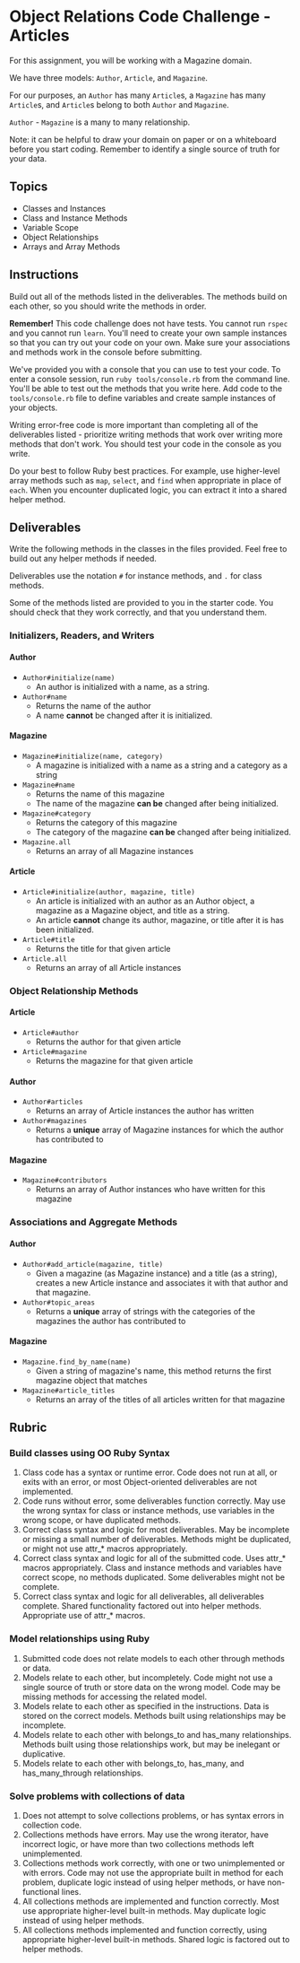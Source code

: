 # Object Relations Code Challenge - Articles

For this assignment, you will be working with a Magazine domain.

We have three models: `Author`, `Article`, and `Magazine`.

For our purposes, an `Author` has many `Article`s, a `Magazine` has many `Article`s, and `Article`s belong to both `Author` and `Magazine`.

`Author` - `Magazine` is a many to many relationship.

Note: it can be helpful to draw your domain on paper or on a whiteboard before you start coding. Remember to identify a single source of truth for your data.

## Topics

- Classes and Instances
- Class and Instance Methods
- Variable Scope
- Object Relationships
- Arrays and Array Methods

## Instructions

Build out all of the methods listed in the deliverables. The methods build on each other, so you should write the methods in order.

**Remember!** This code challenge does not have tests. You cannot run `rspec` and you cannot run `learn`. You'll need to create your own sample instances so that you can try out your code on your own. Make sure your associations and methods work in the console before submitting.

We've provided you with a console that you can use to test your code. To enter a console session, run `ruby tools/console.rb` from the command line. You'll be able to test out the methods that you write here. Add code to the `tools/console.rb` file to define variables and create sample instances of your objects.

Writing error-free code is more important than completing all of the deliverables listed - prioritize writing methods that work over writing more methods that don't work. You should test your code in the console as you write.

Do your best to follow Ruby best practices. For example, use higher-level array methods such as `map`, `select`, and `find` when appropriate in place of `each`. When you encounter duplicated logic, you can extract it into a shared helper method.

## Deliverables

Write the following methods in the classes in the files provided. Feel free to build out any helper methods if needed.

Deliverables use the notation `#` for instance methods, and `.` for class methods.

Some of the methods listed are provided to you in the starter code. You should check that they work correctly, and that you understand them.

### Initializers, Readers, and Writers

#### Author

- `Author#initialize(name)`
  - An author is initialized with a name, as a string.
- `Author#name`
  - Returns the name of the author
  - A name **cannot** be changed after it is initialized.

#### Magazine

- `Magazine#initialize(name, category)`
  - A magazine is initialized with a name as a string and a category as a string
- `Magazine#name`
  - Returns the name of this magazine
  - The name of the magazine **can be** changed after being initialized.
- `Magazine#category`
  - Returns the category of this magazine
  - The category of the magazine **can be** changed after being initialized.
- `Magazine.all`
  - Returns an array of all Magazine instances

#### Article

- `Article#initialize(author, magazine, title)`
  - An article is initialized with an author as an Author object, a magazine as a Magazine object, and title as a string.
  - An article **cannot** change its author, magazine, or title after it is has been initialized.
- `Article#title`
  - Returns the title for that given article
- `Article.all`
  - Returns an array of all Article instances

### Object Relationship Methods

#### Article

- `Article#author`
  - Returns the author for that given article
- `Article#magazine`
  - Returns the magazine for that given article

#### Author

- `Author#articles`
  - Returns an array of Article instances the author has written
- `Author#magazines`
  - Returns a **unique** array of Magazine instances for which the author has contributed to

#### Magazine

- `Magazine#contributors`
  - Returns an array of Author instances who have written for this magazine

### Associations and Aggregate Methods

#### Author

- `Author#add_article(magazine, title)`
  - Given a magazine (as Magazine instance) and a title (as a string), creates a new Article instance and associates it with that author and that magazine.
- `Author#topic_areas`
  - Returns a **unique** array of strings with the categories of the magazines the author has contributed to

#### Magazine

- `Magazine.find_by_name(name)`
  - Given a string of magazine's name, this method returns the first magazine object that matches
- `Magazine#article_titles`
  - Returns an array of the titles of all articles written for that magazine

## Rubric

### Build classes using OO Ruby Syntax

1. Class code has a syntax or runtime error. Code does not run at all, or exits with an error, or most Object-oriented deliverables are not implemented.
2. Code runs without error, some deliverables function correctly. May use the wrong syntax for class or instance methods, use variables in the wrong scope, or have duplicated methods.
3. Correct class syntax and logic for most deliverables. May be incomplete or missing a small number of deliverables. Methods might be duplicated, or might not use attr\_\* macros appropriately.
4. Correct class syntax and logic for all of the submitted code. Uses attr\_\* macros appropriately. Class and instance methods and variables have correct scope, no methods duplicated. Some deliverables might not be complete.
5. Correct class syntax and logic for all deliverables, all deliverables complete. Shared functionality factored out into helper methods. Appropriate use of attr\_\* macros.

### Model relationships using Ruby

1. Submitted code does not relate models to each other through methods or data.
2. Models relate to each other, but incompletely. Code might not use a single source of truth or store data on the wrong model. Code may be missing methods for accessing the related model.
3. Models relate to each other as specified in the instructions. Data is stored on the correct models. Methods built using relationships may be incomplete.
4. Models relate to each other with belongs_to and has_many relationships. Methods built using those relationships work, but may be inelegant or duplicative.
5. Models relate to each other with belongs_to, has_many, and has_many_through relationships.

### Solve problems with collections of data

1. Does not attempt to solve collections problems, or has syntax errors in collection code.
2. Collections methods have errors. May use the wrong iterator, have incorrect logic, or have more than two collections methods left unimplemented.
3. Collections methods work correctly, with one or two unimplemented or with errors. Code may not use the appropriate built in method for each problem, duplicate logic instead of using helper methods, or have non-functional lines.
4. All collections methods are implemented and function correctly. Most use appropriate higher-level built-in methods. May duplicate logic instead of using helper methods.
5. All collections methods implemented and function correctly, using appropriate higher-level built-in methods. Shared logic is factored out to helper methods.

